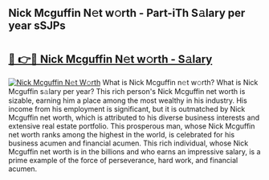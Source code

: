 ## Nick Mcguffin N𝚎t w𝚘rth - Part-iTh S𝚊lary per year sSJPs

# <h2><a href="http://gc0u3n.nevu.top/?p=Nick+Mcguffin">🔗 👉🔴 Nick Mcguffin N𝚎t w𝚘rth - S𝚊lary</a></h2>

[![Nick Mcguffin N𝚎t W𝚘rth](https://i.imgur.com/Oavwk0R.jpeg)](http://gc0u3n.nevu.top/?p=Nick+Mcguffin)
What is Nick Mcguffin n𝚎t w𝚘rth? What is Nick Mcguffin s𝚊lary per year?
This rich person's Nick Mcguffin net worth is sizable, earning him a place among the most wealthy in his industry. His income from his employment is significant, but it is outmatched by Nick Mcguffin net worth, which is attributed to his diverse business interests and extensive real estate portfolio. This prosperous man, whose Nick Mcguffin net worth ranks among the highest in the world, is celebrated for his business acumen and financial acumen. This rich individual, whose Nick Mcguffin net worth is in the billions and who earns an impressive salary, is a prime example of the force of perseverance, hard work, and financial acumen.
